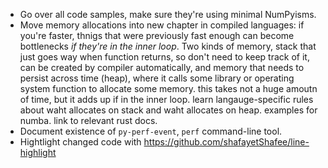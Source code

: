 * Go over all code samples, make sure they're using minimal NumPyisms.
* Move memory allocations into new chapter in compiled languages: if you're faster, thnigs that were previously fast enough can become bottlenecks _if they're in the inner loop_. Two kinds of memory, stack that just goes way when function returns, so don't need to keep track of it, can be created by compiler automatically, and memory that needs to persist across time (heap), where it calls some library or operating system function to allocate some memory. this takes not a huge amoutn of time, but it adds up if in the inner loop. learn langauge-specific rules about waht allocates on stack and waht allocates on heap. examples for numba. link to relevant rust docs.
* Document existence of `py-perf-event`, `perf` command-line tool.
* Hightlight changed code with https://github.com/shafayetShafee/line-highlight
